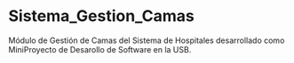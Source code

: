 Sistema_Gestion_Camas
=====================

Módulo de Gestión de Camas del Sistema de Hospitales desarrollado como MiniProyecto de Desarollo de Software en la USB.
